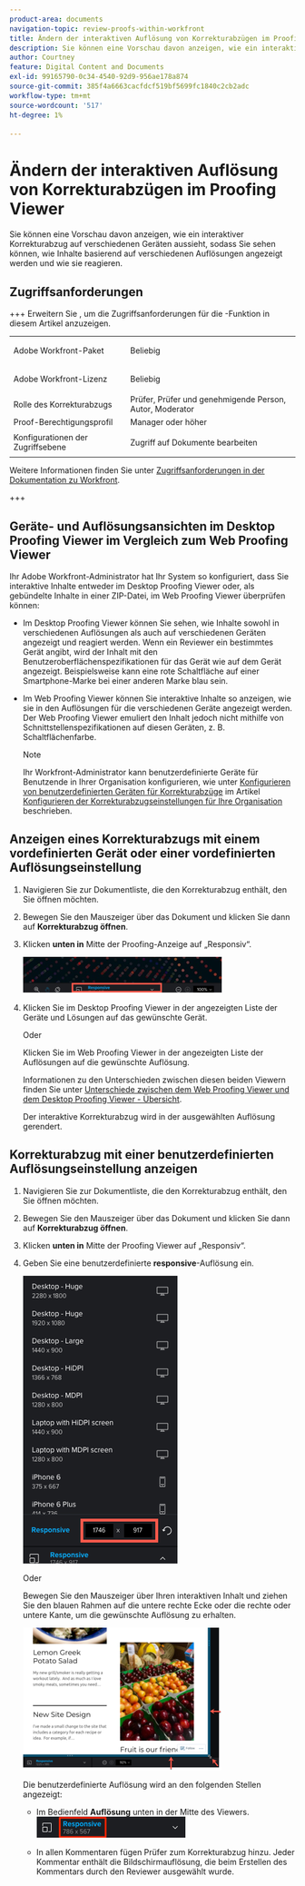 ```yaml
---
product-area: documents
navigation-topic: review-proofs-within-workfront
title: Ändern der interaktiven Auflösung von Korrekturabzügen im Proofing Viewer
description: Sie können eine Vorschau davon anzeigen, wie ein interaktiver Korrekturabzug auf verschiedenen Geräten aussieht, sodass Sie sehen können, wie Inhalte basierend auf verschiedenen Auflösungen angezeigt werden und wie sie reagieren.
author: Courtney
feature: Digital Content and Documents
exl-id: 99165790-0c34-4540-92d9-956ae178a874
source-git-commit: 385f4a6663cacfdcf519bf5699fc1840c2cb2adc
workflow-type: tm+mt
source-wordcount: '517'
ht-degree: 1%

---
```


# Ändern der interaktiven Auflösung von Korrekturabzügen im Proofing Viewer

Sie können eine Vorschau davon anzeigen, wie ein interaktiver Korrekturabzug auf verschiedenen Geräten aussieht, sodass Sie sehen können, wie Inhalte basierend auf verschiedenen Auflösungen angezeigt werden und wie sie reagieren.

## Zugriffsanforderungen

+++ Erweitern Sie , um die Zugriffsanforderungen für die -Funktion in diesem Artikel anzuzeigen.

<table style="table-layout:auto"> 
 <col> 
 <col> 
 <tbody> 
  <tr> 
   <td role="rowheader">Adobe Workfront-Paket</td> 
   <td> <p>Beliebig</p> </td> 
  </tr> 
  <tr> 
   <td role="rowheader">Adobe Workfront-Lizenz</td> 
   <td> <p>Beliebig</p> </td> 
  </tr> 
  <tr> 
   <td role="rowheader">Rolle des Korrekturabzugs </td> 
   <td>Prüfer, Prüfer und genehmigende Person, Autor, Moderator</td> 
  </tr> 
  <tr> 
   <td role="rowheader">Proof-Berechtigungsprofil </td> 
   <td>Manager oder höher</td> 
  </tr> 
  <tr> 
   <td role="rowheader">Konfigurationen der Zugriffsebene</td> 
   <td> <p>Zugriff auf Dokumente bearbeiten</p> </td> 
  </tr> 
 </tbody> 
</table>

Weitere Informationen finden Sie unter [Zugriffsanforderungen in der Dokumentation zu Workfront](/help/quicksilver/administration-and-setup/add-users/access-levels-and-object-permissions/access-level-requirements-in-documentation.md).

+++

## Geräte- und Auflösungsansichten im Desktop Proofing Viewer im Vergleich zum Web Proofing Viewer

Ihr Adobe Workfront-Administrator hat Ihr System so konfiguriert, dass Sie interaktive Inhalte entweder im Desktop Proofing Viewer oder, als gebündelte Inhalte in einer ZIP-Datei, im Web Proofing Viewer überprüfen können:

* Im Desktop Proofing Viewer können Sie sehen, wie Inhalte sowohl in verschiedenen Auflösungen als auch auf verschiedenen Geräten angezeigt und reagiert werden. Wenn ein Reviewer ein bestimmtes Gerät angibt, wird der Inhalt mit den Benutzeroberflächenspezifikationen für das Gerät wie auf dem Gerät angezeigt. Beispielsweise kann eine rote Schaltfläche auf einer Smartphone-Marke bei einer anderen Marke blau sein.

* Im Web Proofing Viewer können Sie interaktive Inhalte so anzeigen, wie sie in den Auflösungen für die verschiedenen Geräte angezeigt werden. Der Web Proofing Viewer emuliert den Inhalt jedoch nicht mithilfe von Schnittstellenspezifikationen auf diesen Geräten, z. B. Schaltflächenfarbe.

  >[!NOTE]
  >
  >Ihr Workfront-Administrator kann benutzerdefinierte Geräte für Benutzende in Ihrer Organisation konfigurieren, wie unter [Konfigurieren von benutzerdefinierten Geräten für Korrekturabzüge](/help/quicksilver/administration-and-setup/manage-workfront/configure-proofing/configure-proofing-organization.md#configure-custom-devices-for-proofs) im Artikel [Konfigurieren der Korrekturabzugseinstellungen für Ihre Organisation](/help/quicksilver/administration-and-setup/manage-workfront/configure-proofing/configure-proofing-organization.md) beschrieben.

## Anzeigen eines Korrekturabzugs mit einem vordefinierten Gerät oder einer vordefinierten Auflösungseinstellung

1. Navigieren Sie zur Dokumentliste, die den Korrekturabzug enthält, den Sie öffnen möchten.
1. Bewegen Sie den Mauszeiger über das Dokument und klicken Sie dann auf **Korrekturabzug öffnen**.
1. Klicken **unten in** Mitte der Proofing-Anzeige auf „Responsiv“.

   ![Resolution_option_in_DPV.png](assets/resolution-option-in-dpv-350x64.png)

1. Klicken Sie im Desktop Proofing Viewer in der angezeigten Liste der Geräte und Lösungen auf das gewünschte Gerät.

   Oder

   Klicken Sie im Web Proofing Viewer in der angezeigten Liste der Auflösungen auf die gewünschte Auflösung.

   Informationen zu den Unterschieden zwischen diesen beiden Viewern finden Sie unter [Unterschiede zwischen dem Web Proofing Viewer und dem Desktop Proofing Viewer - Übersicht](../../../../review-and-approve-work/proofing/proofing-overview/understand-differences-between-web-viewer.md).

   Der interaktive Korrekturabzug wird in der ausgewählten Auflösung gerendert.

## Korrekturabzug mit einer benutzerdefinierten Auflösungseinstellung anzeigen

1. Navigieren Sie zur Dokumentliste, die den Korrekturabzug enthält, den Sie öffnen möchten.
1. Bewegen Sie den Mauszeiger über das Dokument und klicken Sie dann auf **Korrekturabzug öffnen**.
1. Klicken **unten in** Mitte der Proofing Viewer auf „Responsiv“.
1. Geben Sie eine benutzerdefinierte **responsive**-Auflösung ein.

   ![Type_a_custom_resolution_DPV.png](assets/type-a-custom-resolution-dpv.png)

   Oder

   Bewegen Sie den Mauszeiger über Ihren interaktiven Inhalt und ziehen Sie den blauen Rahmen auf die untere rechte Ecke oder die rechte oder untere Kante, um die gewünschte Auflösung zu erhalten.

   ![Drag_blue_edges_for_resolution.png](assets/drag-blue-edges-for-resolution-350x251.png)

   Die benutzerdefinierte Auflösung wird an den folgenden Stellen angezeigt:

   * Im Bedienfeld **Auflösung** unten in der Mitte des Viewers.\
     ![screen_shot_2018-05-15_10-27-54.png](assets/screenshot-2018-05-15-10-27-54.png)

   * In allen Kommentaren fügen Prüfer zum Korrekturabzug hinzu. Jeder Kommentar enthält die Bildschirmauflösung, die beim Erstellen des Kommentars durch den Reviewer ausgewählt wurde.
